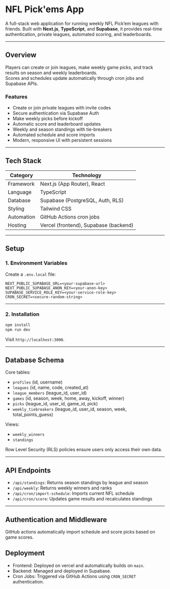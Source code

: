 # NFL Pick'ems App

A full-stack web application for running weekly NFL Pick’em leagues with friends. Built with **Next.js**, **TypeScript**, and **Supabase**, it provides real-time authentication, private leagues, automated scoring, and leaderboards.

---

## Overview

Players can create or join leagues, make weekly game picks, and track results on season and weekly leaderboards.  
Scores and schedules update automatically through cron jobs and Supabase APIs.

### Features
- Create or join private leagues with invite codes  
- Secure authentication via Supabase Auth  
- Make weekly picks before kickoff  
- Automatic score and leaderboard updates  
- Weekly and season standings with tie-breakers  
- Automated schedule and score imports  
- Modern, responsive UI with persistent sessions

---

## Tech Stack

| Category | Technology |
|-----------|-------------|
| Framework | Next.js (App Router), React |
| Language | TypeScript |
| Database | Supabase (PostgreSQL, Auth, RLS) |
| Styling | Tailwind CSS |
| Automation | GitHub Actions cron jobs |
| Hosting | Vercel (frontend), Supabase (backend) |

---

## Setup

### 1. Environment Variables
Create a `.env.local` file:
```
NEXT_PUBLIC_SUPABASE_URL=<your-supabase-url>
NEXT_PUBLIC_SUPABASE_ANON_KEY=<your-anon-key>
SUPABASE_SERVICE_ROLE_KEY=<your-service-role-key>
CRON_SECRET=<secure-random-string>
```

---

### 2. Installation

```bash
npm install
npm run dev
```
Visit `http://localhost:3000`.

---

## Database Schema

Core tables:
 - `profiles` (id, username)
 - `leagues` (id, name, code, created_at)
 - `league_members` (league_id, user_id)
 - `games` (id, season, week, home, away, kickoff, winner)
 - `picks` (league_id, user_id, game_id, pick)
 - `weekly_tiebreakers` (league_id, user_id, season, week, total_points_guess)

Views:
 - `weekly_winners`
 - `standings`

Row Level Security (RLS) policies ensure users only access their own data.

---

## API Endpoints

 - `/api/standings`: Returns season standings by league and season
 - `/api/weekly`: Returns weekly winners and ranks
 - `/api/cron/import-schedule`: Imports current NFL schedule
 - `/api/cron/score`: Updates game results and recalculates standings

---

## Authentication and Middleware

GitHub actions automatically import schedule and score picks based on game scores.

## Deployment

 - Frontend: Deployed on vercel and automatically builds on `main`.
 - Backend: Managed and deployed in Supabase.
 - Cron Jobs: Triggered via GitHub Actions using `CRON_SECRET` authentication.
